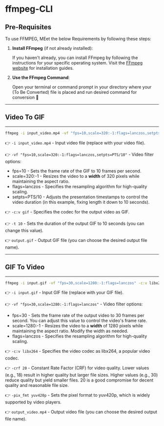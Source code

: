 # ffmpeg-CLI

## Pre-Requisites
To use FFMPEG, MEet the below Requirements by following these steps:

1. **Install FFmpeg** (if not already installed):
   
   If you haven't already, you can install FFmpeg by following the instructions for your specific operating system. Visit the [FFmpeg website](https://www.ffmpeg.org/download.html) for installation guides.

2. **Use the FFmpeg Command**:

   Open your terminal or command prompt in your directory where your (To Be Converted) file is placed and run desired command for conversion 🙂

---
## Video To GIF
---
```bash
ffmpeg -i input_video.mp4 -vf "fps=10,scale=320:-1:flags=lanczos,setpts=PTS/10" -c:v gif -t 10 output.gif
```
👉 `-i input_video.mp4` - Input video file (replace with your video file).

👉 `-vf "fps=10,scale=320:-1:flags=lanczos,setpts=PTS/10"` - Video filter options:

- fps=10 - Sets the frame rate of the GIF to 10 frames per second.
- scale=320:-1 - Resizes the video to a **width** of 320 pixels while maintaining the aspect ratio.
- flags=lanczos - Specifies the resampling algorithm for high-quality scaling.
- setpts=PTS/10 - Adjusts the presentation timestamps to control the video duration (in this example, fixing length it down to 10 seconds).

👉 `-c:v gif` - Specifies the codec for the output video as GIF.

👉 `-t 10` - Sets the duration of the output GIF to 10 seconds (you can change this value).

👉 `output.gif` - Output GIF file (you can choose the desired output file name).

---
## GIF To Video
---
```bash
ffmpeg -i input.gif -vf "fps=30,scale=1280:-1:flags=lanczos" -c:v libx264 -crf 20 -pix_fmt yuv420p output_video.mp4
```
👉 `-i input.gif` - Input GIF file (replace with your GIF file).

👉 `-vf "fps=30,scale=1280:-1:flags=lanczos"` - Video filter options:

- fps=30 - Sets the frame rate of the output video to 30 frames per second. You can adjust this value to control the video's frame rate.
- scale=1280:-1 - Resizes the video to a **width** of 1280 pixels while maintaining the aspect ratio. Modify the width as needed.
- flags=lanczos - Specifies the resampling algorithm for high-quality scaling.

👉 `-c:v libx264` - Specifies the video codec as libx264, a popular video codec.

👉 `-crf 20` - Constant Rate Factor (CRF) for video quality. Lower values (e.g., 18) result in higher quality but larger file sizes. Higher values (e.g., 30) reduce quality but yield smaller files. 20 is a good compromise for decent quality and reasonable file size.

👉 `-pix_fmt yuv420p` - Sets the pixel format to yuv420p, which is widely supported by video players.

👉 `output_video.mp4` - Output video file (you can choose the desired output file name).

